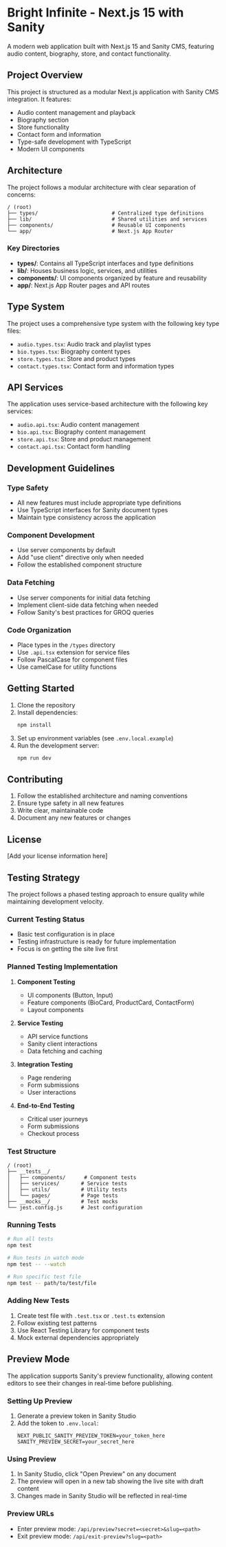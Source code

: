 # Bright Infinite - Next.js 15 with Sanity

A modern web application built with Next.js 15 and Sanity CMS, featuring audio content, biography, store, and contact functionality.

## Project Overview

This project is structured as a modular Next.js application with Sanity CMS integration. It features:

- Audio content management and playback
- Biography section
- Store functionality
- Contact form and information
- Type-safe development with TypeScript
- Modern UI components

## Architecture

The project follows a modular architecture with clear separation of concerns:

```
/ (root)
├── types/                        # Centralized type definitions
├── lib/                          # Shared utilities and services
├── components/                   # Reusable UI components
└── app/                          # Next.js App Router
```

### Key Directories

- **types/**: Contains all TypeScript interfaces and type definitions
- **lib/**: Houses business logic, services, and utilities
- **components/**: UI components organized by feature and reusability
- **app/**: Next.js App Router pages and API routes

## Type System

The project uses a comprehensive type system with the following key type files:

- `audio.types.tsx`: Audio track and playlist types
- `bio.types.tsx`: Biography content types
- `store.types.tsx`: Store and product types
- `contact.types.tsx`: Contact form and information types

## API Services

The application uses service-based architecture with the following key services:

- `audio.api.tsx`: Audio content management
- `bio.api.tsx`: Biography content management
- `store.api.tsx`: Store and product management
- `contact.api.tsx`: Contact form handling

## Development Guidelines

### Type Safety

- All new features must include appropriate type definitions
- Use TypeScript interfaces for Sanity document types
- Maintain type consistency across the application

### Component Development

- Use server components by default
- Add "use client" directive only when needed
- Follow the established component structure

### Data Fetching

- Use server components for initial data fetching
- Implement client-side data fetching when needed
- Follow Sanity's best practices for GROQ queries

### Code Organization

- Place types in the `/types` directory
- Use `.api.tsx` extension for service files
- Follow PascalCase for component files
- Use camelCase for utility functions

## Getting Started

1. Clone the repository
2. Install dependencies:
   ```bash
   npm install
   ```
3. Set up environment variables (see `.env.local.example`)
4. Run the development server:
   ```bash
   npm run dev
   ```

## Contributing

1. Follow the established architecture and naming conventions
2. Ensure type safety in all new features
3. Write clear, maintainable code
4. Document any new features or changes

## License

[Add your license information here]

## Testing Strategy

The project follows a phased testing approach to ensure quality while maintaining development velocity.

### Current Testing Status

- Basic test configuration is in place
- Testing infrastructure is ready for future implementation
- Focus is on getting the site live first

### Planned Testing Implementation

1. **Component Testing**

   - UI components (Button, Input)
   - Feature components (BioCard, ProductCard, ContactForm)
   - Layout components

2. **Service Testing**

   - API service functions
   - Sanity client interactions
   - Data fetching and caching

3. **Integration Testing**

   - Page rendering
   - Form submissions
   - User interactions

4. **End-to-End Testing**
   - Critical user journeys
   - Form submissions
   - Checkout process

### Test Structure

```
/ (root)
├── __tests__/
│   ├── components/      # Component tests
│   ├── services/       # Service tests
│   ├── utils/          # Utility tests
│   └── pages/          # Page tests
├── __mocks__/          # Test mocks
└── jest.config.js      # Jest configuration
```

### Running Tests

```bash
# Run all tests
npm test

# Run tests in watch mode
npm test -- --watch

# Run specific test file
npm test -- path/to/test/file
```

### Adding New Tests

1. Create test file with `.test.tsx` or `.test.ts` extension
2. Follow existing test patterns
3. Use React Testing Library for component tests
4. Mock external dependencies appropriately

## Preview Mode

The application supports Sanity's preview functionality, allowing content editors to see their changes in real-time before publishing.

### Setting Up Preview

1. Generate a preview token in Sanity Studio
2. Add the token to `.env.local`:
   ```
   NEXT_PUBLIC_SANITY_PREVIEW_TOKEN=your_token_here
   SANITY_PREVIEW_SECRET=your_secret_here
   ```

### Using Preview

1. In Sanity Studio, click "Open Preview" on any document
2. The preview will open in a new tab showing the live site with draft content
3. Changes made in Sanity Studio will be reflected in real-time

### Preview URLs

- Enter preview mode: `/api/preview?secret=<secret>&slug=<path>`
- Exit preview mode: `/api/exit-preview?slug=<path>`
